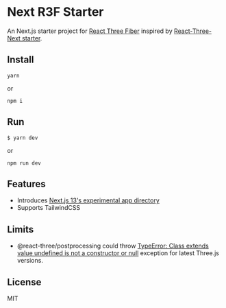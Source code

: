 # Next R3F Starter

An Next.js starter project for [React Three Fiber](https://github.com/pmndrs/react-three-fiber) inspired by [React-Three-Next starter](https://github.com/pmndrs/react-three-next).

## Install

```
yarn
```
or
```
npm i
```

## Run

```
$ yarn dev
```
or
```
npm run dev
```

## Features

- Introduces [Next.js 13's experimental app directory](https://beta.nextjs.org/docs/routing/fundamentals)
- Supports TailwindCSS

## Limits

- @react-three/postprocessing could throw [TypeError: Class extends value undefined is not a constructor or null](https://github.com/pmndrs/postprocessing/issues/444) exception for latest Three.js versions.

## License

MIT
